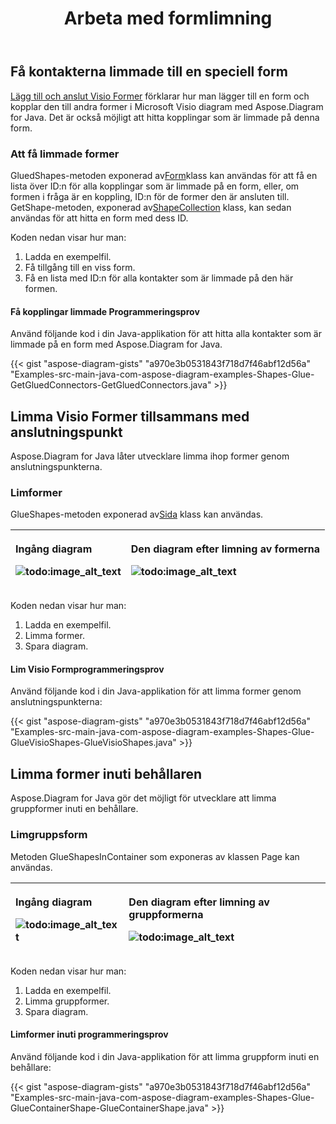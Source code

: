 ﻿---
title: Arbeta med formlimning
type: docs
weight: 10
url: /sv/java/working-with-shapes-gluing/
---
## **Få kontakterna limmade till en speciell form**
[Lägg till och anslut Visio Former](/diagram/sv/java/add-and-connect-visio-shapes/) förklarar hur man lägger till en form och kopplar den till andra former i Microsoft Visio diagram med Aspose.Diagram for Java. Det är också möjligt att hitta kopplingar som är limmade på denna form.
### **Att få limmade former**
 GluedShapes-metoden exponerad av[Form](https://reference.aspose.com/diagram/java/com.aspose.diagram/shape)klass kan användas för att få en lista över ID:n för alla kopplingar som är limmade på en form, eller, om formen i fråga är en koppling, ID:n för de former den är ansluten till. GetShape-metoden, exponerad av[ShapeCollection](http://www.aspose.com/api/java/diagram/com.aspose.diagram/classes/shapecollection) klass, kan sedan användas för att hitta en form med dess ID.

Koden nedan visar hur man:

1. Ladda en exempelfil.
1. Få tillgång till en viss form.
1. Få en lista med ID:n för alla kontakter som är limmade på den här formen.
#### **Få kopplingar limmade Programmeringsprov**
Använd följande kod i din Java-applikation för att hitta alla kontakter som är limmade på en form med Aspose.Diagram for Java.

{{< gist "aspose-diagram-gists" "a970e3b0531843f718d7f46abf12d56a" "Examples-src-main-java-com-aspose-diagram-examples-Shapes-Glue-GetGluedConnectors-GetGluedConnectors.java" >}}
## **Limma Visio Former tillsammans med anslutningspunkt**
Aspose.Diagram for Java låter utvecklare limma ihop former genom anslutningspunkterna.
### **Limformer**
 GlueShapes-metoden exponerad av[Sida](https://reference.aspose.com/diagram/java/com.aspose.diagram/page) klass kan användas.

|<p>**Ingång diagram** </p><p>![todo:image_alt_text](http://i.imgur.com/Z69f4hg.png)</p>|<p>**Den diagram efter limning av formerna** </p><p>![todo:image_alt_text](http://i.imgur.com/5TJpDwc.png)</p>|
|:- |:- |
Koden nedan visar hur man:

1. Ladda en exempelfil.
1. Limma former.
1. Spara diagram.
#### **Lim Visio Formprogrammeringsprov**
Använd följande kod i din Java-applikation för att limma former genom anslutningspunkterna:

{{< gist "aspose-diagram-gists" "a970e3b0531843f718d7f46abf12d56a" "Examples-src-main-java-com-aspose-diagram-examples-Shapes-Glue-GlueVisioShapes-GlueVisioShapes.java" >}}
## **Limma former inuti behållaren**
Aspose.Diagram for Java gör det möjligt för utvecklare att limma gruppformer inuti en behållare.
### **Limgruppsform**
Metoden GlueShapesInContainer som exponeras av klassen Page kan användas.

|<p>**Ingång diagram** </p><p>![todo:image_alt_text](http://i.imgur.com/HRRzIEh.png)</p>|<p>**Den diagram efter limning av gruppformerna** </p><p>![todo:image_alt_text](http://i.imgur.com/YxCiOgU.png)</p>|
|:- |:- |
Koden nedan visar hur man:

1. Ladda en exempelfil.
1. Limma gruppformer.
1. Spara diagram.
#### **Limformer inuti programmeringsprov**
Använd följande kod i din Java-applikation för att limma gruppform inuti en behållare:

{{< gist "aspose-diagram-gists" "a970e3b0531843f718d7f46abf12d56a" "Examples-src-main-java-com-aspose-diagram-examples-Shapes-Glue-GlueContainerShape-GlueContainerShape.java" >}}
